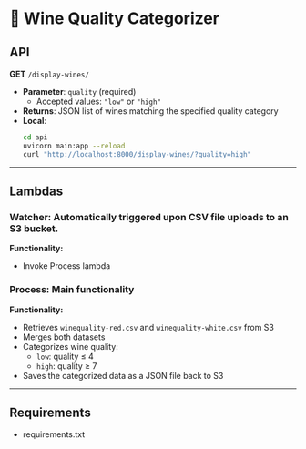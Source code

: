 # 🍷 Wine Quality Categorizer

## API

**GET** `/display-wines/`

- **Parameter**: `quality` (required)  
  - Accepted values: `"low"` or `"high"`
- **Returns**: JSON list of wines matching the specified quality category
- **Local**:
  ```bash
  cd api
  uvicorn main:app --reload
  curl "http://localhost:8000/display-wines/?quality=high"
  ```

---

## Lambdas

### Watcher: Automatically triggered upon CSV file uploads to an S3 bucket.

**Functionality:**
- Invoke Process lambda

### Process: Main functionality 

**Functionality:**
- Retrieves `winequality-red.csv` and `winequality-white.csv` from S3
- Merges both datasets
- Categorizes wine quality:
  - `low`: quality ≤ 4  
  - `high`: quality ≥ 7
- Saves the categorized data as a JSON file back to S3

---

## Requirements
- requirements.txt